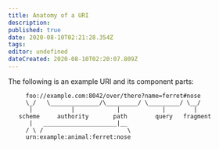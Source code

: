 ```yaml
---
title: Anatomy of a URI
description: 
published: true
date: 2020-08-10T02:21:28.354Z
tags: 
editor: undefined
dateCreated: 2020-08-10T02:20:07.809Z
---
```


The following is an example URI and its component parts:

```
     foo://example.com:8042/over/there?name=ferret#nose
     \_/   \______________/\_________/ \_________/ \__/
      |           |            |            |        |
   scheme     authority       path        query   fragment
      |   _____________________|__
     / \ /                        \
     urn:example:animal:ferret:nose
```
